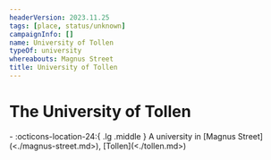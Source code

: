 ```yaml
---
headerVersion: 2023.11.25
tags: [place, status/unknown]
campaignInfo: []
name: University of Tollen
typeOf: university
whereabouts: Magnus Street
title: University of Tollen
---
```

# The University of Tollen
<div class="grid cards ext-narrow-margin ext-one-column" markdown>
-    :octicons-location-24:{ .lg .middle } A university in [Magnus Street](<./magnus-street.md>), [Tollen](<./tollen.md>)  
</div>

